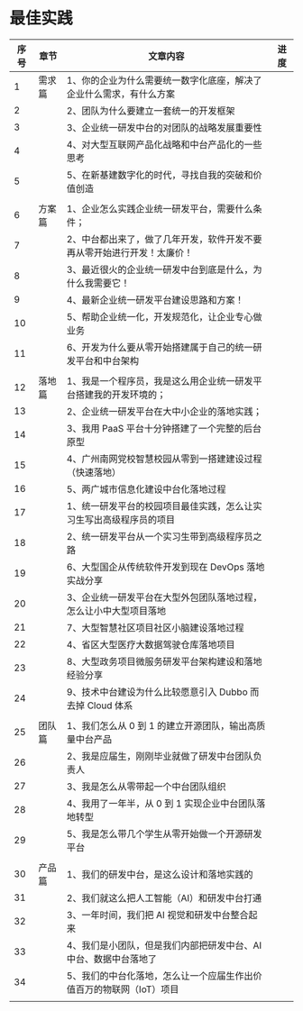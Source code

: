 # 最佳实践

| 序号 | 章节   | 文章内容                                                                | 进度 |
| ---- | ------ | ----------------------------------------------------------------------- | ---- |
| 1    | 需求篇 | 1、你的企业为什么需要统一数字化底座，解决了企业什么需求，有什么方案     |      |
| 2    |        | 2、团队为什么要建立一套统一的开发框架                                   |      |
| 3    |        | 3、企业统一研发中台的对团队的战略发展重要性                             |      |
| 4    |        | 4、对大型互联网产品化战略和中台产品化的一些思考                         |      |
| 5    |        | 5、在新基建数字化的时代，寻找自我的突破和价值创造                       |      |
|      |        |                                                                         |      |
| 6    | 方案篇 | 1、企业怎么实践企业统一研发平台，需要什么条件；                         |      |
| 7    |        | 2、中台都出来了，做了几年开发，软件开发不要再从零开始进行开发！太廉价！ |      |
| 8    |        | 3、最近很火的企业统一研发中台到底是什么，为什么我需要它！               |      |
| 9    |        | 4、最新企业统一研发平台建设思路和方案！                                 |      |
| 10   |        | 5、帮助企业统一化，开发规范化，让企业专心做业务                         |      |
| 11   |        | 6、开发为什么要从零开始搭建属于自己的统一研发平台和中台架构             |      |
|      |        |                                                                         |      |
| 12   | 落地篇 | 1、我是一个程序员，我是这么用企业统一研发平台搭建我的开发环境的；       |      |
| 13   |        | 2、企业统一研发平台在大中小企业的落地实践；                             |      |
| 14   |        | 3、我用 PaaS 平台十分钟搭建了一个完整的后台原型                         |      |
| 15   |        | 4、广州南网党校智慧校园从零到一搭建建设过程（快速落地）                 |      |
| 16   |        | 5、两广城市信息化建设中台化落地过程                                     |      |
| 17   |        | 1、统一研发平台的校园项目最佳实践，怎么让实习生写出高级程序员的项目     |      |
| 18   |        | 2、统一研发平台从一个实习生带到高级程序员之路                           |      |
| 19   |        | 6、大型国企从传统软件开发到现在 DevOps 落地实战分享                     |      |
| 20   |        | 3、企业统一研发平台在大型外包团队落地过程，怎么让小中大型项目落地       |      |
| 21   |        | 7、大型智慧社区项目社区小脑建设落地过程                                 |      |
| 22   |        | 4、省区大型医疗大数据驾驶仓库落地项目                                   |      |
| 23   |        | 8、大型政务项目微服务研发平台架构建设和落地经验分享                     |      |
| 24   |        | 9、技术中台建设为什么比较愿意引入 Dubbo 而去掉 Cloud 体系               |      |
|      |        |                                                                         |      |
| 25   | 团队篇 | 1、我们怎么从 0 到 1 的建立开源团队，输出高质量中台产品                 |      |
| 26   |        | 2、我是应届生，刚刚毕业就做了研发中台团队负责人                         |      |
| 27   |        | 3、我是怎么从零带起一个中台团队组织                                     |      |
| 28   |        | 4、我用了一年半，从 0 到 1 实现企业中台团队落地转型                     |      |
| 29   |        | 5、我是怎么带几个学生从零开始做一个开源研发平台                         |      |
|      |        |                                                                         |      |
| 30   | 产品篇 | 1、我们的研发中台，是这么设计和落地实践的                               |      |
| 31   |        | 2、我们就这么把人工智能（AI）和研发中台打通                             |      |
| 32   |        | 3、一年时间，我们把 AI 视觉和研发中台整合起来                           |      |
| 33   |        | 4、我们是小团队，但是我们内部把研发中台、AI 中台、数据中台落地了        |      |
| 34   |        | 5、我们的中台化落地，怎么让一个应届生作出价值百万的物联网（IoT）项目    |      |
|      |        |                                                                         |      |
